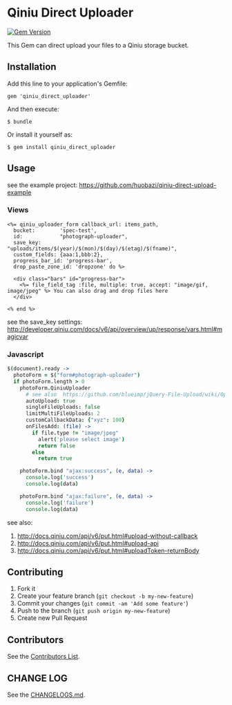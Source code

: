 # Qiniu Direct Uploader

[![Gem Version](https://badge.fury.io/rb/qiniu_direct_uploader@2x.png?0.0.8)](http://badge.fury.io/rb/qiniu_direct_uploader)

This Gem can direct upload your files to a Qiniu storage bucket.

## Installation

Add this line to your application's Gemfile:

    gem 'qiniu_direct_uploader'

And then execute:

    $ bundle

Or install it yourself as:

    $ gem install qiniu_direct_uploader

## Usage

see the example project: https://github.com/huobazi/qiniu-direct-upload-example

### Views
```erb
<%= qiniu_uploader_form callback_url: items_path,
  bucket:        'spec-test',
  id:            "photograph-uploader",
  save_key:       "uploads/items/$(year)/$(mon)/$(day)/$(etag)/$(fname)",
  custom_fields: {aaa:1,bbb:2},
  progress_bar_id: 'progress-bar',
  drop_paste_zone_id: 'dropzone' do %>

  <div class="bars" id="progress-bar">
    <%= file_field_tag :file, multiple: true, accept: "image/gif, image/jpeg" %> You can also drag and drop files here
  </div>
  
<% end %>
```

see the save_key settings: http://developer.qiniu.com/docs/v6/api/overview/up/response/vars.html#magicvar

### Javascript
```coffee
$(document).ready ->
  photoForm = $("form#photograph-uploader")
  if photoForm.length > 0
    photoForm.QiniuUploader
      # see also  https://github.com/blueimp/jQuery-File-Upload/wiki/Options
      autoUpload: true
      singleFileUploads: false
      limitMultiFileUploads: 2
      customCallbackData: {"xyz": 100}
      onFilesAdd: (file) ->
        if file.type != "image/jpeg"
          alert('please select image')
          return false
        else
          return true

    photoForm.bind "ajax:success", (e, data) ->
      console.log('success')
      console.log(data)

    photoForm.bind "ajax:failure", (e, data) ->
      console.log('failure')
      console.log(data)
```

see also:

1. http://docs.qiniu.com/api/v6/put.html#upload-without-callback
2. http://docs.qiniu.com/api/v6/put.html#upload-api
3. http://docs.qiniu.com/api/v6/put.html#uploadToken-returnBody

## Contributing

1. Fork it
2. Create your feature branch (`git checkout -b my-new-feature`)
3. Commit your changes (`git commit -am 'Add some feature'`)
4. Push to the branch (`git push origin my-new-feature`)
5. Create new Pull Request


## Contributors

See the [Contributors List](https://github.com/huobazi/qiniu_direct_uploader/graphs/contributors).

## CHANGE LOG

See the [CHANGELOGS.md](https://github.com/huobazi/qiniu_direct_uploader/blob/master/CHANGELOG.md).
